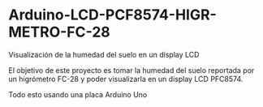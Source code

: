 # Arduino-LCD-PCF8574-HIGR-METRO-FC-28
Visualización de la humedad del suelo en un display LCD

El objetivo de este proyecto es tomar la humedad del suelo reportada por un higrómetro FC-28 y poder visualizarla en un display LCD PFC8574. 

Todo esto usando una placa Arduino Uno

